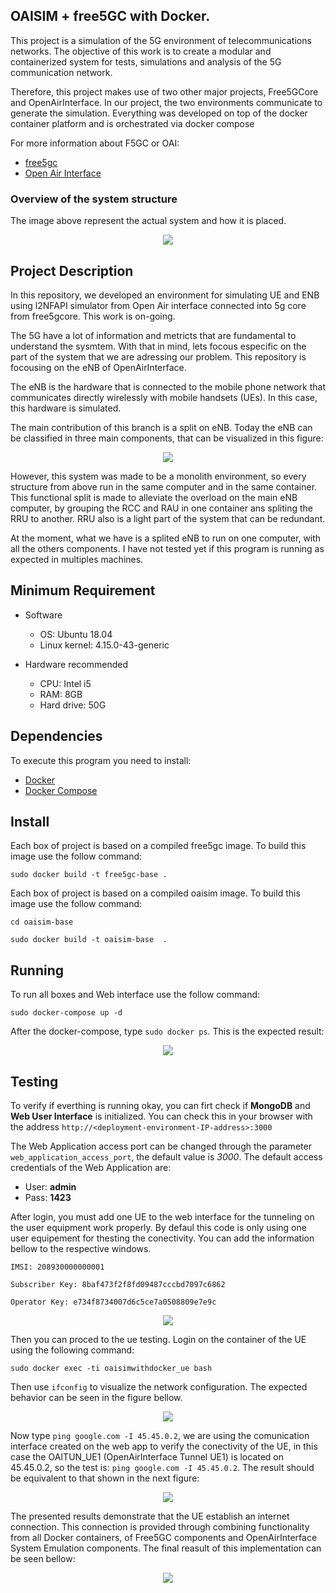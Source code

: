 ## OAISIM + free5GC with Docker.

This project is a simulation of the 5G environment of telecommunications networks. The objective of this work is to create a modular and containerized system for tests, simulations and analysis of the 5G communication network.

Therefore, this project makes use of two other major projects, Free5GCore and OpenAirInterface. In our project, the two environments communicate to generate the simulation. Everything was developed on top of the docker container platform and is orchestrated via docker compose

For more information about F5GC or OAI:
* [free5gc](https://www.free5gc.org/)
* [Open Air Interface](https://www.openairinterface.org/)

### Overview of the system structure

The image above represent the actual system and how it is placed.

<p align="center">
    <img src="readme_images/docker_containers_ilustration.png"/> 
</p>

## Project Description

In this repository, we developed an environment for simulating UE and ENB using l2NFAPI simulator from Open Air interface connected into 5g core from free5gcore. This work is on-going.

The 5G have a lot of information and metricts that are fundamental to understand the sysmtem. With that in mind, lets focous especific on the part of the system that we are adressing our problem. This repository is focousing on the eNB of OpenAirInterface.

The eNB is the hardware that is connected to the mobile phone network that communicates directly wirelessly with mobile handsets (UEs). In this case, this hardware is simulated.


The main contribution of this branch is a split on eNB. Today the eNB can be classified in three main components, that can be visualized in this figure: 


<p align="center">
    <img src="readme_images/enb.png"/> 
</p>


However, this system was made to be a monolith environment, so every structure from above run in the same computer and in the same container. This functional split is made to alleviate the overload on the main eNB computer, by grouping the RCC and RAU in one container ans spliting the RRU to another. RRU also is a light part of the system that can be redundant.


At the moment, what we have is a splited eNB to run on one computer, with all the others components.
I have not tested yet if this program is running as expected in multiples machines.


## Minimum Requirement
- Software
    - OS: Ubuntu 18.04
    - Linux kernel: 4.15.0-43-generic

- Hardware recommended
    - CPU: Intel i5
    - RAM: 8GB
    - Hard drive: 50G

## Dependencies

To execute this program you need to install:

* [Docker](https://docs.docker.com/install/)
* [Docker Compose](https://docs.docker.com/compose/install/)


## Install
Each box of project is based on a compiled free5gc image. To build this image use the follow command:

``sudo docker build -t free5gc-base .``

Each box of project is based on a compiled oaisim image. To build this image use the follow command:

``cd oaisim-base``

``sudo docker build -t oaisim-base  .``


## Running
To run all boxes and Web interface use the follow command:

``sudo docker-compose up -d``

After the docker-compose, type ``sudo docker ps``. This is the expected result:
<p align="center">
    <img src="readme_images/docker_ps.png"/> 
</p>


## Testing
To verify if everthing is running okay, you can firt check if **MongoDB** and **Web User Interface** is initialized. You can check this in your browser with the address ```http://<deployment-environment-IP-address>:3000```

The Web Application access port can be changed through the parameter ```web_application_access_port```, the default value is _3000_. The default access credentials of the Web Application are:

* User: **admin**
* Pass: **1423**

After login, you must add one UE to the web interface for the tunneling on the user equipment work properly. By defaul this code is only using one user equipement for thesting the conectivity. You can add the information bellow to the respective windows.


``IMSI: 208930000000001``

``Subscriber Key: 8baf473f2f8fd09487cccbd7097c6862``

``Operator Key: e734f8734007d6c5ce7a0508809e7e9c``

<p align="center">
    <img src="readme_images/web_page.png"/> 
</p>

Then you can proced to the ue testing. Login on the container of the UE using the following command:

`` sudo docker exec -ti oaisimwithdocker_ue bash ``

Then use ``ifconfig`` to visualize the network configuration. The expected behavior can be seen in the figure bellow. 

<p align="center">
    <img src="readme_images/ue_network_interfce.png"/> 
</p>

Now type ``` ping google.com -I 45.45.0.2 ```, we are using the comunication interface created on the web app to verify the conectivity of the UE, in this case the OAITUN_UE1 (OpenAirInterface Tunnel UE1) is located on 45.45.0.2, so the test is: ``` ping google.com -I 45.45.0.2 ```. The result should be equivalent to that shown in the next figure:


<p align="center">
    <img src="readme_images/ping_result.png"/> 
</p>


The presented results demonstrate that the UE establish an internet connection. This connection is provided through combining functionality from all Docker containers, of Free5GC components and OpenAirInterface System Emulation components. The final reasult of this implementation can be seen bellow:


<p align="center">
    <img src="readme_images/docker_containers_ilustration_2.png"/> 
</p>




